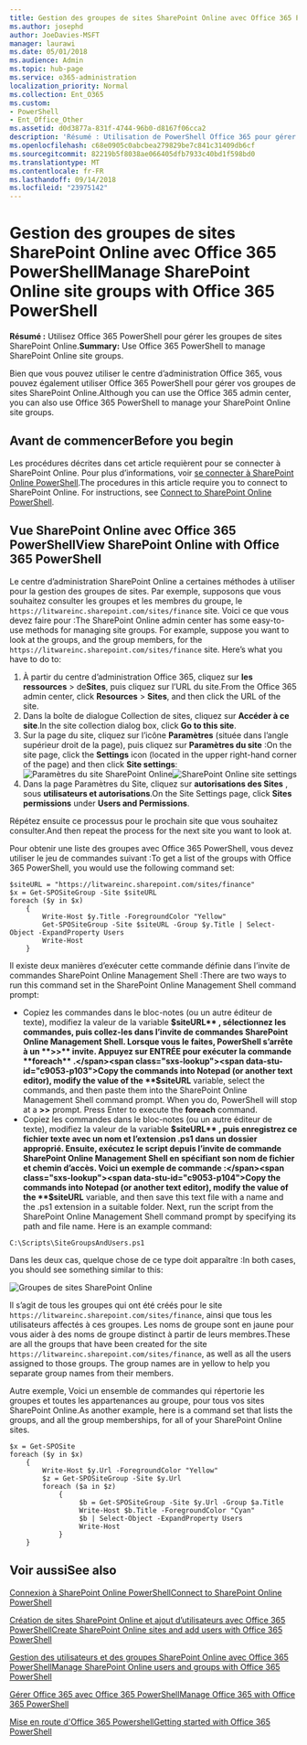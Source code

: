 ```yaml
---
title: Gestion des groupes de sites SharePoint Online avec Office 365 PowerShell
ms.author: josephd
author: JoeDavies-MSFT
manager: laurawi
ms.date: 05/01/2018
ms.audience: Admin
ms.topic: hub-page
ms.service: o365-administration
localization_priority: Normal
ms.collection: Ent_O365
ms.custom:
- PowerShell
- Ent_Office_Other
ms.assetid: d0d3877a-831f-4744-96b0-d8167f06cca2
description: 'Résumé : Utilisation de PowerShell Office 365 pour gérer les groupes de sites SharePoint Online.'
ms.openlocfilehash: c68e0905c0abcbea279829be7c841c31409db6cf
ms.sourcegitcommit: 82219b5f8038ae066405dfb7933c40bd1f598bd0
ms.translationtype: MT
ms.contentlocale: fr-FR
ms.lasthandoff: 09/14/2018
ms.locfileid: "23975142"
---
```

# <a name="manage-sharepoint-online-site-groups-with-office-365-powershell"></a><span data-ttu-id="c9053-103">Gestion des groupes de sites SharePoint Online avec Office 365 PowerShell</span><span class="sxs-lookup"><span data-stu-id="c9053-103">Manage SharePoint Online site groups with Office 365 PowerShell</span></span>

 <span data-ttu-id="c9053-104">**Résumé :** Utilisez Office 365 PowerShell pour gérer les groupes de sites SharePoint Online.</span><span class="sxs-lookup"><span data-stu-id="c9053-104">**Summary:** Use Office 365 PowerShell to manage SharePoint Online site groups.</span></span>
  
<span data-ttu-id="c9053-105">Bien que vous pouvez utiliser le centre d’administration Office 365, vous pouvez également utiliser Office 365 PowerShell pour gérer vos groupes de sites SharePoint Online.</span><span class="sxs-lookup"><span data-stu-id="c9053-105">Although you can use the Office 365 admin center, you can also use Office 365 PowerShell to manage your SharePoint Online site groups.</span></span>

## <a name="before-you-begin"></a><span data-ttu-id="c9053-106">Avant de commencer</span><span class="sxs-lookup"><span data-stu-id="c9053-106">Before you begin</span></span>

<span data-ttu-id="c9053-p101">Les procédures décrites dans cet article requièrent pour se connecter à SharePoint Online. Pour plus d’informations, voir [se connecter à SharePoint Online PowerShell](https://docs.microsoft.com/en-us/powershell/sharepoint/sharepoint-online/connect-sharepoint-online?view=sharepoint-ps).</span><span class="sxs-lookup"><span data-stu-id="c9053-p101">The procedures in this article require you to connect to SharePoint Online. For instructions, see [Connect to SharePoint Online PowerShell](https://docs.microsoft.com/en-us/powershell/sharepoint/sharepoint-online/connect-sharepoint-online?view=sharepoint-ps).</span></span>

## <a name="view-sharepoint-online-with-office-365-powershell"></a><span data-ttu-id="c9053-109">Vue SharePoint Online avec Office 365 PowerShell</span><span class="sxs-lookup"><span data-stu-id="c9053-109">View SharePoint Online with Office 365 PowerShell</span></span>

<span data-ttu-id="c9053-p102">Le centre d’administration SharePoint Online a certaines méthodes à utiliser pour la gestion des groupes de sites. Par exemple, supposons que vous souhaitez consulter les groupes et les membres du groupe, le `https://litwareinc.sharepoint.com/sites/finance` site. Voici ce que vous devez faire pour :</span><span class="sxs-lookup"><span data-stu-id="c9053-p102">The SharePoint Online admin center has some easy-to-use methods for managing site groups. For example, suppose you want to look at the groups, and the group members, for the `https://litwareinc.sharepoint.com/sites/finance` site. Here’s what you have to do to:</span></span>

1. <span data-ttu-id="c9053-113">À partir du centre d’administration Office 365, cliquez sur **les ressources** > de**Sites**, puis cliquez sur l’URL du site.</span><span class="sxs-lookup"><span data-stu-id="c9053-113">From the Office 365 admin center, click **Resources** > **Sites**, and then click the URL of the site.</span></span>
2. <span data-ttu-id="c9053-114">Dans la boîte de dialogue Collection de sites, cliquez sur **Accéder à ce site**.</span><span class="sxs-lookup"><span data-stu-id="c9053-114">In the site collection dialog box, click **Go to this site**.</span></span>
3. <span data-ttu-id="c9053-115">Sur la page du site, cliquez sur l’icône **Paramètres** (située dans l’angle supérieur droit de la page), puis cliquez sur **Paramètres du site** :</span><span class="sxs-lookup"><span data-stu-id="c9053-115">On the site page, click the **Settings** icon (located in the upper right-hand corner of the page) and then click **Site settings**:</span></span><br/>
<span data-ttu-id="c9053-116">![Paramètres du site SharePoint Online](media/spo-site-settings.png)</span><span class="sxs-lookup"><span data-stu-id="c9053-116">![SharePoint Online site settings](media/spo-site-settings.png)</span></span><br/>
4. <span data-ttu-id="c9053-117">Dans la page Paramètres du Site, cliquez sur **autorisations des Sites** , sous **utilisateurs et autorisations**.</span><span class="sxs-lookup"><span data-stu-id="c9053-117">On the Site Settings page, click **Sites permissions** under **Users and Permissions**.</span></span>

<span data-ttu-id="c9053-118">Répétez ensuite ce processus pour le prochain site que vous souhaitez consulter.</span><span class="sxs-lookup"><span data-stu-id="c9053-118">And then repeat the process for the next site you want to look at.</span></span>

<span data-ttu-id="c9053-119">Pour obtenir une liste des groupes avec Office 365 PowerShell, vous devez utiliser le jeu de commandes suivant :</span><span class="sxs-lookup"><span data-stu-id="c9053-119">To get a list of the groups with Office 365 PowerShell, you would use the following command set:</span></span>

```
$siteURL = "https://litwareinc.sharepoint.com/sites/finance"
$x = Get-SPOSiteGroup -Site $siteURL
foreach ($y in $x)
    {
        Write-Host $y.Title -ForegroundColor "Yellow"
        Get-SPOSiteGroup -Site $siteURL -Group $y.Title | Select-Object -ExpandProperty Users
        Write-Host
    }
```

<span data-ttu-id="c9053-120">Il existe deux manières d’exécuter cette commande définie dans l’invite de commandes SharePoint Online Management Shell :</span><span class="sxs-lookup"><span data-stu-id="c9053-120">There are two ways to run this command set in the SharePoint Online Management Shell command prompt:</span></span>

- <span data-ttu-id="c9053-p103">Copiez les commandes dans le bloc-notes (ou un autre éditeur de texte), modifiez la valeur de la variable **$siteURL** , sélectionnez les commandes, puis collez-les dans l’invite de commandes SharePoint Online Management Shell. Lorsque vous le faites, PowerShell s’arrête à un **>>** invite. Appuyez sur ENTRÉE pour exécuter la commande **foreach** .</span><span class="sxs-lookup"><span data-stu-id="c9053-p103">Copy the commands into Notepad (or another text editor), modify the value of the **$siteURL** variable, select the commands, and then paste them into the SharePoint Online Management Shell command prompt. When you do, PowerShell will stop at a **>>** prompt. Press Enter to execute the **foreach** command.</span></span><br/>
- <span data-ttu-id="c9053-p104">Copiez les commandes dans le bloc-notes (ou un autre éditeur de texte), modifiez la valeur de la variable **$siteURL** , puis enregistrez ce fichier texte avec un nom et l’extension .ps1 dans un dossier approprié. Ensuite, exécutez le script depuis l’invite de commande SharePoint Online Management Shell en spécifiant son nom de fichier et chemin d’accès. Voici un exemple de commande :</span><span class="sxs-lookup"><span data-stu-id="c9053-p104">Copy the commands into Notepad (or another text editor), modify the value of the **$siteURL** variable, and then save this text file with a name and the .ps1 extension in a suitable folder. Next, run the script from the SharePoint Online Management Shell command prompt by specifying its path and file name. Here is an example command:</span></span>

```
C:\Scripts\SiteGroupsAndUsers.ps1
```

<span data-ttu-id="c9053-127">Dans les deux cas, quelque chose de ce type doit apparaître :</span><span class="sxs-lookup"><span data-stu-id="c9053-127">In both cases, you should see something similar to this:</span></span>

![Groupes de sites SharePoint Online](media/SPO-site-groups.png)

<span data-ttu-id="c9053-p105">Il s’agit de tous les groupes qui ont été créés pour le site `https://litwareinc.sharepoint.com/sites/finance`, ainsi que tous les utilisateurs affectés à ces groupes. Les noms de groupe sont en jaune pour vous aider à des noms de groupe distinct à partir de leurs membres.</span><span class="sxs-lookup"><span data-stu-id="c9053-p105">These are all the groups that have been created for the site `https://litwareinc.sharepoint.com/sites/finance`, as well as all the users assigned to those groups. The group names are in yellow to help you separate group names from their members.</span></span>

<span data-ttu-id="c9053-131">Autre exemple, Voici un ensemble de commandes qui répertorie les groupes et toutes les appartenances au groupe, pour tous vos sites SharePoint Online.</span><span class="sxs-lookup"><span data-stu-id="c9053-131">As another example, here is a command set that lists the groups, and all the group memberships, for all of your SharePoint Online sites.</span></span>

```
$x = Get-SPOSite
foreach ($y in $x)
    {
        Write-Host $y.Url -ForegroundColor "Yellow"
        $z = Get-SPOSiteGroup -Site $y.Url
        foreach ($a in $z)
            {
                 $b = Get-SPOSiteGroup -Site $y.Url -Group $a.Title 
                 Write-Host $b.Title -ForegroundColor "Cyan"
                 $b | Select-Object -ExpandProperty Users
                 Write-Host
            }
    }
```
    
## <a name="see-also"></a><span data-ttu-id="c9053-132">Voir aussi</span><span class="sxs-lookup"><span data-stu-id="c9053-132">See also</span></span>

[<span data-ttu-id="c9053-133">Connexion à SharePoint Online PowerShell</span><span class="sxs-lookup"><span data-stu-id="c9053-133">Connect to SharePoint Online PowerShell</span></span>](https://docs.microsoft.com/powershell/sharepoint/sharepoint-online/connect-sharepoint-online?view=sharepoint-ps)

[<span data-ttu-id="c9053-134">Création de sites SharePoint Online et ajout d’utilisateurs avec Office 365 PowerShell</span><span class="sxs-lookup"><span data-stu-id="c9053-134">Create SharePoint Online sites and add users with Office 365 PowerShell</span></span>](create-sharepoint-sites-and-add-users-with-powershell.md)

[<span data-ttu-id="c9053-135">Gestion des utilisateurs et des groupes SharePoint Online avec Office 365 PowerShell</span><span class="sxs-lookup"><span data-stu-id="c9053-135">Manage SharePoint Online users and groups with Office 365 PowerShell</span></span>](manage-sharepoint-users-and-groups-with-powershell.md)

[<span data-ttu-id="c9053-136">Gérer Office 365 avec Office 365 PowerShell</span><span class="sxs-lookup"><span data-stu-id="c9053-136">Manage Office 365 with Office 365 PowerShell</span></span>](manage-office-365-with-office-365-powershell.md)
  
[<span data-ttu-id="c9053-137">Mise en route d'Office 365 Powershell</span><span class="sxs-lookup"><span data-stu-id="c9053-137">Getting started with Office 365 PowerShell</span></span>](getting-started-with-office-365-powershell.md)

